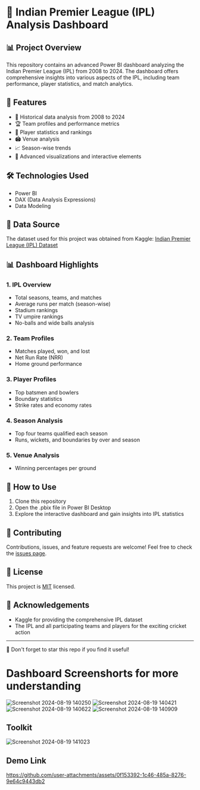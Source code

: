 # 🏏 Indian Premier League (IPL) Analysis Dashboard

## 📊 Project Overview

This repository contains an advanced Power BI dashboard analyzing the Indian Premier League (IPL) from 2008 to 2024. The dashboard offers comprehensive insights into various aspects of the IPL, including team performance, player statistics, and match analytics.

## 🌟 Features

- 📅 Historical data analysis from 2008 to 2024
- 🏆 Team profiles and performance metrics
- 🏅 Player statistics and rankings
- 🏟️ Venue analysis
- 📈 Season-wise trends
- 🎯 Advanced visualizations and interactive elements

## 🛠️ Technologies Used

- Power BI
- DAX (Data Analysis Expressions)
- Data Modeling

## 📂 Data Source

The dataset used for this project was obtained from Kaggle:
[Indian Premier League (IPL) Dataset](https://www.kaggle.com/datasets/rajsengo/indian-premier-league-ipl-all-seasons/data?select=all_season_batting_card.csv)

## 📊 Dashboard Highlights

### 1. IPL Overview
   - Total seasons, teams, and matches
   - Average runs per match (season-wise)
   - Stadium rankings
   - TV umpire rankings
   - No-balls and wide balls analysis

### 2. Team Profiles
   - Matches played, won, and lost
   - Net Run Rate (NRR)
   - Home ground performance

### 3. Player Profiles
   - Top batsmen and bowlers
   - Boundary statistics
   - Strike rates and economy rates

### 4. Season Analysis
   - Top four teams qualified each season
   - Runs, wickets, and boundaries by over and season

### 5. Venue Analysis
   - Winning percentages per ground

## 🚀 How to Use

1. Clone this repository
2. Open the .pbix file in Power BI Desktop
3. Explore the interactive dashboard and gain insights into IPL statistics

## 🤝 Contributing

Contributions, issues, and feature requests are welcome! Feel free to check the [issues page](link-to-your-issues-page).

## 📝 License

This project is [MIT](link-to-your-license-file) licensed.

## 👏 Acknowledgements

- Kaggle for providing the comprehensive IPL dataset
- The IPL and all participating teams and players for the exciting cricket action

---

📌 Don't forget to star this repo if you find it useful!
# Dashboard Screenshorts for more understanding 
![Screenshot 2024-08-19 140250](https://github.com/user-attachments/assets/f8dcb83c-6617-4dc8-8aec-4d092dd90a64)
![Screenshot 2024-08-19 140421](https://github.com/user-attachments/assets/b0ad3072-105e-4a9c-b29e-7c626cd217ee)
![Screenshot 2024-08-19 140622](https://github.com/user-attachments/assets/0aac9627-8828-4717-b37d-cd7139e61384)
![Screenshot 2024-08-19 140909](https://github.com/user-attachments/assets/760039b4-0a58-4484-9ee7-b05f966e67c5)
## Toolkit
![Screenshot 2024-08-19 141023](https://github.com/user-attachments/assets/1efd335d-6686-4aeb-887c-0cabb68f8e87)
## Demo Link
https://github.com/user-attachments/assets/0f153392-1c46-485a-8276-9e64c9443db2
